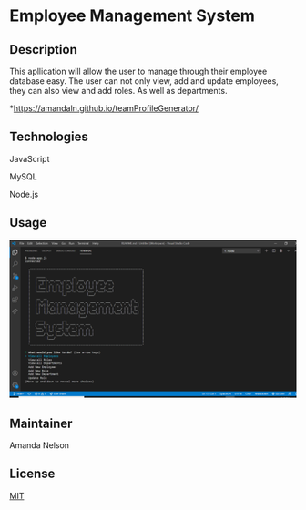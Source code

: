 # Employee Management System
## Description
This apllication will allow the user to manage through their employee database easy. The user can not only view, add and update employees, they can also view and add roles. As well as departments.

*https://amandaln.github.io/teamProfileGenerator/

## Technologies

JavaScript

MySQL

Node.js


## Usage
![terminal](./assets/images/Screenshot.png)



## Maintainer
Amanda Nelson

## License
[MIT](https://choosealicense.com/licenses/mit/)